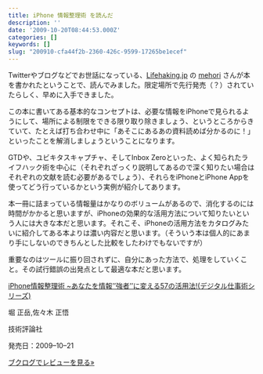```yaml
---
title: iPhone 情報整理術 を読んだ
description: ''
date: '2009-10-20T08:44:53.000Z'
categories: []
keywords: []
slug: "200910-cfa44f2b-2360-426c-9599-17265be1ecef"
---
```

Twitterやブログなどでお世話になっている、[Lifehaking.jp](http://lifehacking.jp/) の [mehori](http://twitter.com/mehori) さんが本を書かれたということで、読んでみました。限定場所で先行発売（？）されていたらしく、早めに入手できました。

この本に書いてある基本的なコンセプトは、必要な情報をiPhoneで見られるようにして、場所による制限をできる限り取り除きましょう、というところからきていて、たとえば打ち合わせ中に「あそこにあるあの資料読めば分かるのに！」といったことを解消しましょうということになります。

GTDや、ユビキタスキャプチャ、そしてInbox Zeroといった、よく知られたライフハック術を中心に（それぞれざっくり説明してあるので深く知りたい場合はそれぞれの文献を読む必要があるでしょう）、それらをiPhoneとiPhone Appを使ってどう行っているかという実例が紹介してあります。

本一冊に詰まっている情報量はかなりのボリュームがあるので、消化するのには時間がかかると思いますが、iPhoneの効果的な活用方法について知りたいという人には大きな本だと思います。それこそ、iPhoneの活用方法をカタログみたいに紹介してある本よりは濃い内容だと思います。（そういう本は個人的にあまり手にしないのできちんとした比較をしたわけでもないですが）

重要なのはツールに振り回されずに、自分にあった方法で、処理をしていくこと。その試行錯誤の出発点として最適な本だと思います。

[iPhone情報整理術 ~あなたを情報’’強者’’に変える57の活用法!(デジタル仕事術シリーズ)](http://www.amazon.co.jp/gp/product/4774140279?tag=qli-22&linkCode=xml2)

堀 正岳,佐々木 正悟

技術評論社

発売日：2009–10–21

[ブクログでレビューを見る»](http://booklog.jp/asin/4774140279)